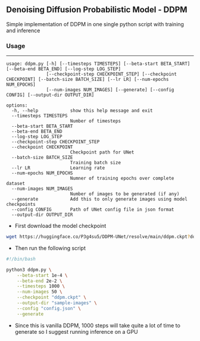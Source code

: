 ## Denoising Diffusion Probabilistic Model - DDPM 

Simple implementation of DDPM in one single python script with training and inference

### Usage 
---

```
usage: ddpm.py [-h] [--timesteps TIMESTEPS] [--beta-start BETA_START] [--beta-end BETA_END] [--log-step LOG_STEP]
               [--checkpoint-step CHECKPOINT_STEP] [--checkpoint CHECKPOINT] [--batch-size BATCH_SIZE] [--lr LR] [--num-epochs NUM_EPOCHS]
               [--num-images NUM_IMAGES] [--generate] [--config CONFIG] [--output-dir OUTPUT_DIR]

options:
  -h, --help            show this help message and exit
  --timesteps TIMESTEPS
                        Number of timesteps
  --beta-start BETA_START
  --beta-end BETA_END
  --log-step LOG_STEP
  --checkpoint-step CHECKPOINT_STEP
  --checkpoint CHECKPOINT
                        Checkpoint path for UNet
  --batch-size BATCH_SIZE
                        Training batch size
  --lr LR               Learning rate
  --num-epochs NUM_EPOCHS
                        Numner of training epochs over complete dataset
  --num-images NUM_IMAGES
                        Number of images to be generated (if any)
  --generate            Add this to only generate images using model checkpoints
  --config CONFIG       Path of UNet config file in json format
  --output-dir OUTPUT_DIR
```  

* First download the model checkpoint 
```bash
wget https://huggingface.co/P3g4su5/DDPM-UNet/resolve/main/ddpm.ckpt?download=true -O ddpm.ckpt
``` 
* Then run the following script 
```bash
#!/bin/bash

python3 ddpm.py \
	--beta-start 1e-4 \
	--beta-end 2e-2 \
	--timesteps 1000 \
	--num-images 50 \
	--checkpoint "ddpm.ckpt" \
	--output-dir "sample-images" \
	--config "config.json" \
	--generate 
```
* Since this is vanilla DDPM, 1000 steps will take quite a lot of time to generate so I suggest running inference on a GPU


